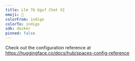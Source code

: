 ```yaml
---
title: Llm 7b Gguf Chat V2
emoji: 🚀
colorFrom: indigo
colorTo: indigo
sdk: docker
pinned: false
---
```


Check out the configuration reference at https://huggingface.co/docs/hub/spaces-config-reference
